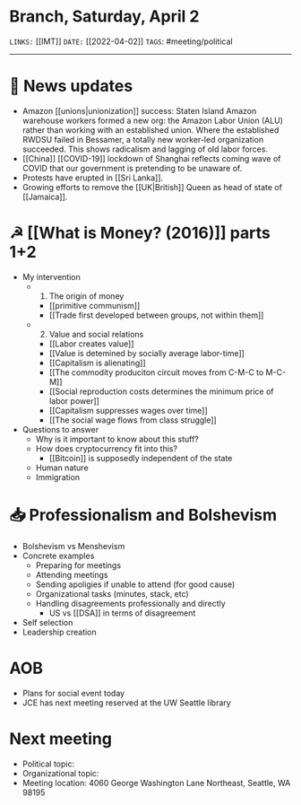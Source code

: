# Branch, Saturday, April 2
`LINKS:` [[IMT]]
`DATE:` [[2022-04-02]]
`TAGS`: #meeting/political 

---
# 📰 News updates
- Amazon [[unions|unionization]] success: Staten Island Amazon warehouse workers formed a new org: the Amazon Labor Union (ALU) rather than working with an established union. Where the established RWDSU failed in Bessamer, a totally new worker-led organization succeeded. This shows radicalism and lagging of old labor forces. 
- [[China]] [[COVID-19]] lockdown of Shanghai reflects coming wave of COVID that our government is pretending to be unaware of. 
- Protests have erupted in [[Sri Lanka]]. 
- Growing efforts to remove the [[UK|British]] Queen as head of state of [[Jamaica]]. 

# ☭ [[What is Money? (2016)]] parts 1+2
- My intervention
	- 1. The origin of money
		- [[primitive communism]]
		- [[Trade first developed between groups, not within them]]
	- 2. Value and social relations
		- [[Labor creates value]]
		- [[Value is detemined by socially average labor-time]]
		- [[Capitalism is alienating]]
		- [[The commodity produciton circuit moves from C-M-C to M-C-M]]
		- [[Social reproduction costs determines the minimum price of labor power]]
		- [[Capitalism suppresses wages over time]]
		- [[The social wage flows from class struggle]]
- Questions to answer
	- Why is it important to know about this stuff?
	- How does cryptocurrency fit into this?
		- [[Bitcoin]] is supposedly independent of the state
	- Human nature
	- Immigration

# 📥 Professionalism and Bolshevism
- Bolshevism vs Menshevism
- Concrete examples
	- Preparing for meetings
	- Attending meetings
	- Sending apoligies if unable to attend (for good cause)
	- Organizational tasks (minutes, stack, etc)
	- Handling disagreements professionally and directly
		- US vs [[DSA]] in terms of disagreement
- Self selection
- Leadership creation

# AOB
- Plans for social event today
- JCE has next meeting reserved at the UW Seattle library

# Next meeting 
- Political topic: 
- Organizational topic: 
- Meeting location: 4060 George Washington Lane Northeast, Seattle, WA 98195